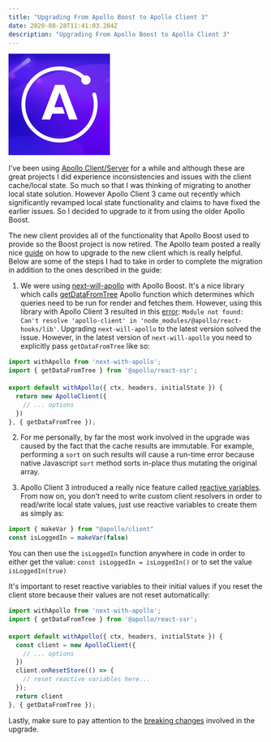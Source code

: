 ```yaml
---
title: "Upgrading From Apollo Boost to Apollo Client 3"
date: 2020-08-28T11:41:03.284Z
description: "Upgrading From Apollo Boost to Apollo Client 3"
---
```


![apollo logo](./apollo.png)

I've been using [Apollo Client/Server](https://www.apollographql.com/docs/) for a while and although these are great projects I did experience inconsistencies and issues with the client cache/local state. So much so that I was thinking of migrating to another local state solution. However Apollo Client 3 came out recently which significantly revamped local state functionality and claims to have fixed the earlier issues. So I decided to upgrade to it from using the older Apollo Boost.

The new client provides all of the functionality that Apollo Boost used to provide so the Boost project is now retired. The Apollo team posted a really nice [guide](https://www.apollographql.com/docs/react/migrating/apollo-client-3-migration/) on how to upgrade to the new client which is really helpful. Below are some of the steps I had to take in order to complete the migration in addition to the ones described in the guide:

1. We were using [next-will-apollo](https://www.npmjs.com/package/next-with-apollo) with Apollo Boost. It's a nice library which calls [getDataFromTree](https://www.apollographql.com/docs/react/api/react/ssr/#getdatafromtree) Apollo function which determines which queries need to be run for render and fetches them. However, using this library with Apollo Client 3 resulted in this [error](https://github.com/apollographql/apollo-client/issues/5808): `Module not found: Can't resolve 'apollo-client' in 'node_modules/@apollo/react-hooks/lib'`. Upgrading `next-will-apollo` to the latest version solved the issue. However, in the latest version of `next-will-apollo` you need to explicitly pass `getDataFromTree` like so:

```js
import withApollo from 'next-with-apollo';
import { getDataFromTree } from '@apollo/react-ssr';

export default withApollo({ ctx, headers, initialState }) {
  return new ApolloClient({
    // ... options
  })
}, { getDataFromTree });
```

2. For me personally, by far the most work involved in the upgrade was caused by the fact that the cache results are immutable. For example, performing a `sort` on such results will cause a run-time error because native Javascript `sort` method sorts in-place thus mutating the original array.

3. Apollo Client 3 introduced a really nice feature called [reactive variables](https://www.apollographql.com/docs/react/local-state/reactive-variables/). From now on, you don't need to write custom client resolvers in order to read/write local state values, just use reactive variables to create them as simply as:

```js
import { makeVar } from "@apollo/client"
const isLoggedIn = makeVar(false)
```

You can then use the `isLoggedIn` function anywhere in code in order to either get the value: `const isLoggedIn = isLoggedIn()` or to set the value `isLoggedIn(true)`

It's important to reset reactive variables to their initial values if you reset the client store because their values are not reset automatically:

```js
import withApollo from 'next-with-apollo';
import { getDataFromTree } from '@apollo/react-ssr';

export default withApollo({ ctx, headers, initialState }) {
  const client = new ApolloClient({
    // ... options
  })
  client.onResetStore(() => {
    // reset reactive variables here...
  });
  return client
}, { getDataFromTree });
```

Lastly, make sure to pay attention to the [breaking changes](https://www.apollographql.com/docs/react/migrating/apollo-client-3-migration/#breaking-cache-changes) involved in the upgrade.
